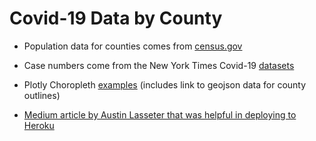 # Covid-19 Data by County

* Population data for counties comes from [census.gov](https://www2.census.gov/programs/popest/datasets/2010-2019/counties/totals/co-est2019-alldata.csv)
* Case numbers come from the New York Times Covid-19 [datasets](https://github.com/nytimes/covid-19-data)

* Plotly Choropleth [examples](https://plotly.com/python/mapbox-county-choropleth/) (includes link to geojson data for county outlines)
* [Medium article by Austin Lasseter that was helpful in deploying to Heroku](https://medium.com/@austinlasseter/how-to-deploy-a-simple-plotly-dash-app-to-heroku-622a2216eb73)
